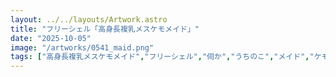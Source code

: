 ```yaml
---
layout: ../../layouts/Artwork.astro
title: "フリーシェル「高身長複乳メスケモメイド」"
date: "2025-10-05"
image: "/artworks/0541_maid.png"
tags: ["高身長複乳メスケモメイド","フリーシェル","伺か","うちのこ","メイド","ケモノ","ケモミミ","複乳","オリジナル"]
---
```


